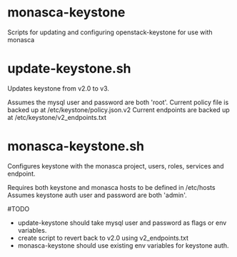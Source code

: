 # monasca-keystone
Scripts for updating and configuring openstack-keystone for use with monasca

# update-keystone.sh
Updates keystone from v2.0 to v3.

Assumes the mysql user and password are both 'root'.
Current policy file is backed up at /etc/keystone/policy.json.v2
Current endpoints are backed up at /etc/keystone/v2_endpoints.txt

# monasca-keystone.sh
Configures keystone with the monasca project, users, roles, services and endpoint.

Requires both keystone and monasca hosts to be defined in /etc/hosts
Assumes keystone auth user and password are both 'admin'.

#TODO
- update-keystone should take mysql user and password as flags or env variables.
- create script to revert back to v2.0 using v2_endpoints.txt
- monasca-keystone should use existing env variables for keystone auth.
